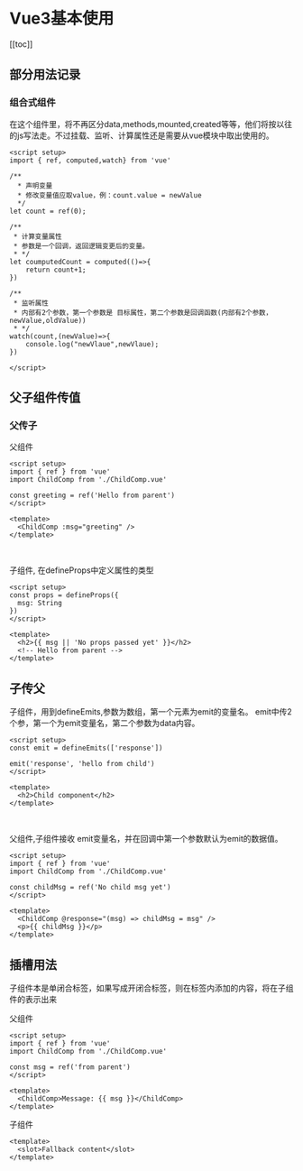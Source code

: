 
# Vue3基本使用
[[toc]]




## 部分用法记录

### 组合式组件

在这个组件里，将不再区分data,methods,mounted,created等等，他们将按以往的js写法走。不过挂载、监听、计算属性还是需要从vue模块中取出使用的。

```vue
<script setup>
import { ref, computed,watch} from 'vue'

/**
  * 声明变量
  * 修改变量值应取value，例：count.value = newValue
  */ 
let count = ref(0);

/**
 * 计算变量属性
 * 参数是一个回调，返回逻辑变更后的变量。
 * */
let coumputedCount = computed(()=>{
	return count+1;
})

/**
 * 监听属性
 * 内部有2个参数，第一个参数是 目标属性，第二个参数是回调函数(内部有2个参数，newValue,oldValue))
 * */
watch(count,(newValue)=>{
    console.log("newVlaue",newVlaue);
})

</script>
```

## 父子组件传值

### 父传子

父组件

```vue
<script setup>
import { ref } from 'vue'
import ChildComp from './ChildComp.vue'

const greeting = ref('Hello from parent')
</script>

<template>
  <ChildComp :msg="greeting" />
</template>
```

<br />

子组件, 在defineProps中定义属性的类型

```vue
<script setup>
const props = defineProps({
  msg: String
})
</script>

<template>
  <h2>{{ msg || 'No props passed yet' }}</h2>
  <!-- Hello from parent -->
</template>
```



## 子传父

子组件，用到defineEmits,参数为数组，第一个元素为emit的变量名。
emit中传2个参，第一个为emit变量名，第二个参数为data内容。

```vue
<script setup>
const emit = defineEmits(['response'])

emit('response', 'hello from child')
</script>

<template>
  <h2>Child component</h2>
</template>
```

<br />

父组件,子组件接收 emit变量名，并在回调中第一个参数默认为emit的数据值。

```vue
<script setup>
import { ref } from 'vue'
import ChildComp from './ChildComp.vue'

const childMsg = ref('No child msg yet')
</script>

<template>
  <ChildComp @response="(msg) => childMsg = msg" />
  <p>{{ childMsg }}</p>
</template>
```



## 插槽用法

  子组件本是单闭合标签，如果写成开闭合标签，则在标签内添加的内容，将在子组件的<slot></slot>表示出来

父组件

```vue
<script setup>
import { ref } from 'vue'
import ChildComp from './ChildComp.vue'

const msg = ref('from parent')
</script>

<template>
  <ChildComp>Message: {{ msg }}</ChildComp>
</template>
```

子组件

```vue
<template>
  <slot>Fallback content</slot>
</template>
```

